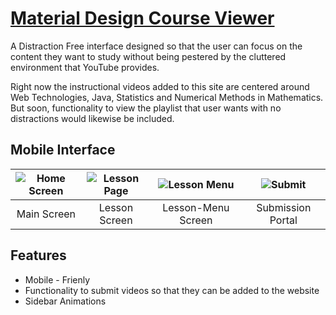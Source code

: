 # [Material Design Course Viewer](https://udit-001.github.io/sem-four)
A Distraction Free interface designed so that the user can focus on the content they want to study without being pestered by the cluttered environment that YouTube provides.

Right now the instructional videos added to this site are centered around Web Technologies, Java, Statistics and Numerical Methods in Mathematics. But soon, functionality to view the playlist that user wants with no distractions would likewise be included.

## Mobile Interface
| ![Home Screen](https://raw.githubusercontent.com/udit-001/sem-four/gh-pages/screenshots/main.png) | ![Lesson Page](https://raw.githubusercontent.com/udit-001/sem-four/gh-pages/screenshots/lesson-main.png) | ![Lesson Menu](https://raw.githubusercontent.com/udit-001/sem-four/gh-pages/screenshots/lessons-menu.png) | ![Submit](https://raw.githubusercontent.com/udit-001/sem-four/gh-pages/screenshots/submit.png) |
| :-: | :-: | :-: | :-: |
| Main Screen | Lesson Screen | Lesson-Menu Screen | Submission Portal |

## Features
- Mobile - Frienly
- Functionality to submit videos so that they can be added to the website
- Sidebar Animations
